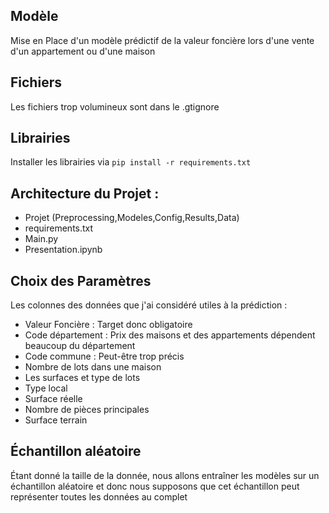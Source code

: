 ## Modèle
Mise en Place d'un modèle prédictif de la valeur foncière lors d'une vente d'un appartement ou d'une maison

## Fichiers 
Les fichiers trop volumineux sont dans le .gtignore

## Librairies
Installer les librairies via `pip install -r requirements.txt`

## Architecture du Projet :

- Projet (Preprocessing,Modeles,Config,Results,Data)
- requirements.txt
- Main.py
- Presentation.ipynb

## Choix des Paramètres
Les colonnes des données que j'ai considéré utiles à la prédiction :

- Valeur Foncière : Target donc obligatoire
- Code département : Prix des maisons et des appartements dépendent beaucoup du département
- Code commune : Peut-être trop précis
- Nombre de lots dans une maison 
- Les surfaces et type de lots
- Type local
- Surface réelle
- Nombre de pièces principales
- Surface terrain

## Échantillon aléatoire

Étant donné la taille de la donnée, nous allons entraîner les modèles sur un échantillon aléatoire et donc nous supposons que cet échantillon peut représenter toutes les données au complet